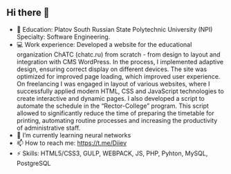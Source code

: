 ## Hi there 👋



- 📖 Education: Platov South Russian State Polytechnic University (NPI) 
      Specialty: Software Engineering.
- 💻  Work experience: Developed a website for the educational organization ChATC (chatc.ru) from scratch - from design to layout and integration with CMS WordPress. In the process, I implemented adaptive design, ensuring correct display on different devices. The site was optimized for improved page loading, which improved user experience.
On freelancing I was engaged in layout of various websites, where I successfully applied modern HTML, CSS and JavaScript technologies to create interactive and dynamic pages.
I also developed a script to automate the schedule in the “Rector-College” program. This script allowed to significantly reduce the time of preparing the timetable for printing, automating routine processes and increasing the productivity of administrative staff.
- 🌱 I’m currently learning neural networks
- 📫 How to reach me: https://t.me/Diiev 
- ⚡ Skills: HTML5/CSS3, GULP, WEBPACK, JS, PHP, Pyhton, MySQL, PostgreSQL

